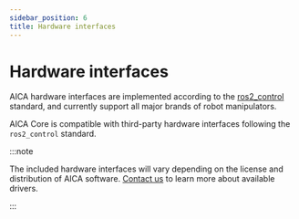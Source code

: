 ```yaml
---
sidebar_position: 6
title: Hardware interfaces
---
```


# Hardware interfaces

AICA hardware interfaces are implemented according to the [ros2_control](../ros-concepts/controlling-robots) standard,
and currently support all major brands of robot manipulators.

AICA Core is compatible with third-party hardware interfaces following the `ros2_control` standard.

:::note

The included hardware interfaces will vary depending on the license and distribution of AICA
software. [Contact us](mailto:contact@aica.tech) to learn more about available drivers.

:::